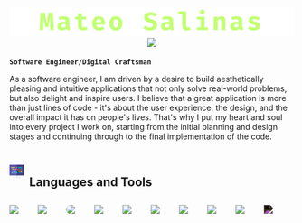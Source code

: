 <img src= 'Contact (4).png'>


<div align='center'>
<img src="https://readme-typing-svg.demolab.com/?lines=Full-stack%20web%20developer;Tech%20Enthusiast;Always%20learning%20new%20things&font=Fira%20Code&center=true&width=440&height=45&color=C1FF72&vCenter=false&pause=1000&size=25" />
</div>


**`Software Engineer/Digital Craftsman`**

As a software engineer, I am driven by a desire to build aesthetically pleasing and intuitive applications that not only solve real-world problems, but also delight and inspire users. I believe that a great application is more than just lines of code - it's about the user experience, the design, and the overall impact it has on people's lives. That's why I put my heart and soul into every project I work on, starting from the initial planning and design stages and continuing through to the final implementation of the code.


<br>
<div style="display: inline">
<img align="left" width="25px" style="padding-right:10px; padding-top:10px" src="coding.png"> 

##  Languages and Tools
</div>



<img align="left" width="40px" style="padding-right:10px; padding-top:10px;" src="https://cdn.jsdelivr.net/gh/devicons/devicon/icons/html5/html5-original.svg" />

<img align="left" width="40px" style="padding-right:10px; padding-top:10px;"  src="https://cdn.jsdelivr.net/gh/devicons/devicon/icons/css3/css3-original.svg" />

<img align="left" width="40px" style="margin-right:10px; margin-top:10px; border-radius:10px" src="https://cdn.jsdelivr.net/gh/devicons/devicon/icons/javascript/javascript-original.svg" />
<img align="left" width="40px" style="padding-right:10px; padding-top:10px;" src="https://cdn.jsdelivr.net/gh/devicons/devicon/icons/react/react-original.svg" />
<img align="left" width="40px" style="padding-right:10px; padding-top:10px;" src="https://cdn.jsdelivr.net/gh/devicons/devicon/icons/mongodb/mongodb-original.svg" />

<img align="left" width="40px" style="padding-right:10px; padding-top:10px;" src="https://cdn.jsdelivr.net/gh/devicons/devicon/icons/nodejs/nodejs-original.svg" />
<img align="left" width="40px" style="padding-right:10px; padding-top:10px;" src="https://cdn.jsdelivr.net/gh/devicons/devicon/icons/tailwindcss/tailwindcss-plain.svg" />
<img align="left" width="40px" style="padding-right:10px; padding-top:10px;" src="https://cdn.jsdelivr.net/gh/devicons/devicon/icons/git/git-original.svg" />

<img align="left" width="40px" style="padding-right:10px; padding-top:10px;" src="https://cdn.jsdelivr.net/gh/devicons/devicon/icons/vscode/vscode-original.svg" />
<img align="left" width="40px" style="padding-right:10px; padding-top:10px; filter: invert(1)" src="https://cdn.jsdelivr.net/gh/devicons/devicon/icons/express/express-original.svg" />

<br/>



<!-- - 🔭 I’m currently working on ...
- 🌱 I’m currently learning ...
- 👯 I’m looking to collaborate on ...
- 🤔 I’m looking for help with ...
- 💬 Ask me about ...
- 📫 How to reach me: ...
- 😄 Pronouns: ...
- ⚡ Fun fact: ...
--> 
